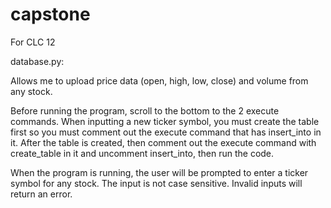 # capstone

For CLC 12


database.py:

Allows me to upload price data (open, high, low, close) and volume from any stock.

Before running the program, scroll to the bottom to the 2 execute commands. When inputting a new ticker symbol, you must create the table first so you must comment out the execute command that has insert_into in it. After the table is created, then comment out the execute command with create_table in it and uncomment insert_into, then run the code.

When the program is running, the user will be prompted to enter a ticker symbol for any stock. The input is not case sensitive. Invalid inputs will return an error. 
